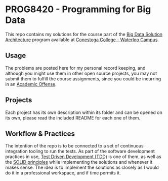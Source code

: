 # PROG8420 - Programming for Big Data

This repo contains my solutions for the course part of the [Big Data Solution Architecture][1] program available at 
[Conestoga College - Waterloo Campus][2].

## Usage

The problems are posted here for my personal record keeping, and although you might use them in other open source 
projects, you may not submit them to fulfill the course assignments, since you could be incurring in an [Academic 
Offense][3].

## Projects

Each project has its own description within its folder and can be opened on its own, please read the included README
for each one of them.

## Workflow & Practices

The intention of the repo is to be connected to a set of continuous integration tooling to run the tests. As part of 
the software development practices in use, [Test Driven Development (TDD)][4] is one of them, as well as the [SOLID 
principles][5] while implementing the solutions and whenever it makes sense. The idea is to implement the solutions as 
closely as I would do it in a professional workspace, and if time permits it.

[1]: https://www.conestogac.on.ca/fulltime/big-data-solution-architecture
[2]: https://www.conestogac.on.ca/about/campuses/waterloo
[3]: https://lib.conestogac.on.ca/academic-integrity/penalties
[4]: https://en.wikipedia.org/wiki/Test-driven_development
[5]: https://www.digitalocean.com/community/conceptual_articles/s-o-l-i-d-the-first-five-principles-of-object-oriented-design
